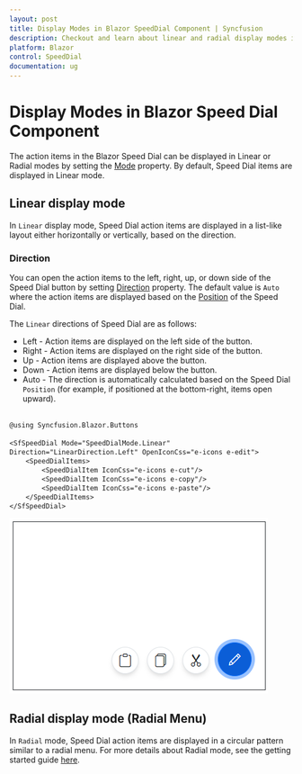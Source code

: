 ```yaml
---
layout: post
title: Display Modes in Blazor SpeedDial Component | Syncfusion
description: Checkout and learn about linear and radial display modes in Blazor SpeedDial component and much more.
platform: Blazor
control: SpeedDial
documentation: ug
---
```


# Display Modes in Blazor Speed Dial Component

The action items in the Blazor Speed Dial can be displayed in Linear or Radial modes by setting the [Mode](https://help.syncfusion.com/cr/blazor/Syncfusion.Blazor.Buttons.SfSpeedDial.html#Syncfusion_Blazor_Buttons_SfSpeedDial_Mode) property. By default, Speed Dial items are displayed in Linear mode.

## Linear display mode

In `Linear` display mode, Speed Dial action items are displayed in a list-like layout either horizontally or vertically, based on the direction.

### Direction

You can open the action items to the left, right, up, or down side of the Speed Dial button by setting [Direction](https://help.syncfusion.com/cr/blazor/Syncfusion.Blazor.Buttons.SfSpeedDial.html#Syncfusion_Blazor_Buttons_SfSpeedDial_Direction) property. The default value is `Auto` where the action items are displayed based on the [Position](https://help.syncfusion.com/cr/blazor/Syncfusion.Blazor.Buttons.SfSpeedDial.html#Syncfusion_Blazor_Buttons_SfSpeedDial_Position)
of the Speed Dial.

The `Linear` directions of Speed Dial are as follows:

* Left - Action items are displayed on the left side of the button.
* Right - Action items are displayed on the right side of the button.
* Up - Action items are displayed above the button.
* Down - Action items are displayed below the button.
* Auto - The direction is automatically calculated based on the Speed Dial `Position` (for example, if positioned at the bottom-right, items open upward).

```cshtml

@using Syncfusion.Blazor.Buttons

<SfSpeedDial Mode="SpeedDialMode.Linear" Direction="LinearDirection.Left" OpenIconCss="e-icons e-edit">
    <SpeedDialItems>
        <SpeedDialItem IconCss="e-icons e-cut"/>
        <SpeedDialItem IconCss="e-icons e-copy"/>
        <SpeedDialItem IconCss="e-icons e-paste"/>
    </SpeedDialItems>
</SfSpeedDial>

```

![Linear display mode with items opening to the left](./images/Blazor-SpeedDial-LinearMode.png)

## Radial display mode (Radial Menu)

In `Radial` mode, Speed Dial action items are displayed in a circular pattern similar to a radial menu. For more details about Radial mode, see the getting started guide [here](https://blazor.syncfusion.com/documentation/speeddial/getting-started).